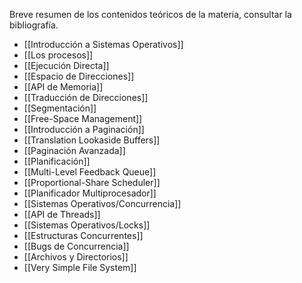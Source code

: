 Breve resumen de los contenidos teóricos de la materia, consultar la bibliografía.

- [[Introducción a Sistemas Operativos]]
- [[Los procesos]]
- [[Ejecución Directa]]
- [[Espacio de Direcciones]]
- [[API de Memoria]]
- [[Traducción de Direcciones]]
- [[Segmentación]]
- [[Free-Space Management]]
- [[Introducción a Paginación]]
- [[Translation Lookaside Buffers]]
- [[Paginación Avanzada]]
- [[Planificación]]
- [[Multi-Level Feedback Queue]]
- [[Proportional-Share Scheduler]]
- [[Planificador Multiprocesador]]
- [[Sistemas Operativos/Concurrencia]]
- [[API de Threads]]
- [[Sistemas Operativos/Locks]]
- [[Estructuras Concurrentes]]
- [[Bugs de Concurrencia]]
- [[Archivos y Directorios]]
- [[Very Simple File System]]
